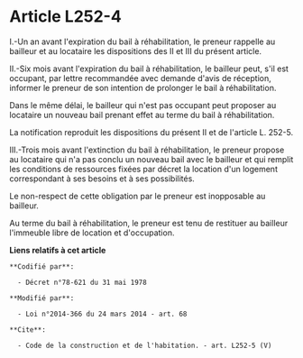 # Article L252-4

I.-Un an avant l'expiration du bail à réhabilitation, le preneur rappelle au bailleur et au locataire les dispositions des II
et III du présent article. 

II.-Six mois avant l'expiration du bail à réhabilitation, le bailleur peut, s'il est occupant, par lettre recommandée avec
demande d'avis de réception, informer le preneur de son intention de prolonger le bail à réhabilitation. 

Dans le même délai, le bailleur qui n'est pas occupant peut proposer au locataire un nouveau bail prenant effet au terme du
bail à réhabilitation. 

La notification reproduit les dispositions du présent II et de l'article L. 252-5. 

III.-Trois mois avant l'extinction du bail à réhabilitation, le preneur propose au locataire qui n'a pas conclu un nouveau
bail avec le bailleur et qui remplit les conditions de ressources fixées par décret la location d'un logement correspondant à
ses besoins et à ses possibilités. 

Le non-respect de cette obligation par le preneur est inopposable au bailleur. 

Au terme du bail à réhabilitation, le preneur est tenu de restituer au bailleur l'immeuble libre de location et d'occupation.

**Liens relatifs à cet article**

	**Codifié par**:

	  - Décret n°78-621 du 31 mai 1978

	**Modifié par**:

	  - Loi n°2014-366 du 24 mars 2014 - art. 68

	**Cite**:

	  - Code de la construction et de l'habitation. - art. L252-5 (V)
